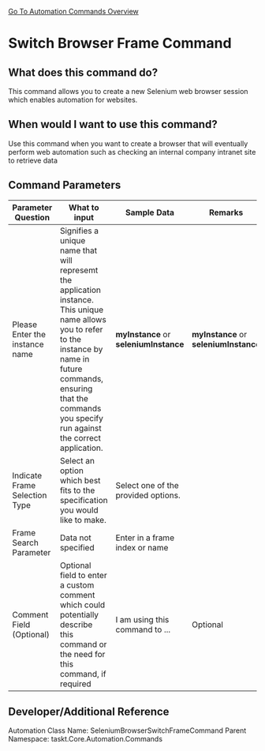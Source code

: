 <!--TITLE: Switch Browser Frame Command -->
<!-- SUBTITLE: a command in the Web Browser Commands group. -->
[Go To Automation Commands Overview](/automation-commands.md)


# Switch Browser Frame Command


## What does this command do?
This command allows you to create a new Selenium web browser session which enables automation for websites.


## When would I want to use this command?
Use this command when you want to create a browser that will eventually perform web automation such as checking an internal company intranet site to retrieve data


## Command Parameters
| Parameter Question   	| What to input  	|  Sample Data 	| Remarks  	|
| ---                    | ---               | ---           | ---       |
|Please Enter the instance name|Signifies a unique name that will represemt the application instance.  This unique name allows you to refer to the instance by name in future commands, ensuring that the commands you specify run against the correct application.|**myInstance** or **seleniumInstance**|**myInstance** or **seleniumInstance**|
|Indicate Frame Selection Type|Select an option which best fits to the specification you would like to make.|Select one of the provided options.||
|Frame Search Parameter|Data not specified|Enter in a frame index or name||
|Comment Field (Optional)|Optional field to enter a custom comment which could potentially describe this command or the need for this command, if required|I am using this command to ...|Optional|


## Developer/Additional Reference
Automation Class Name: SeleniumBrowserSwitchFrameCommand
Parent Namespace: taskt.Core.Automation.Commands
